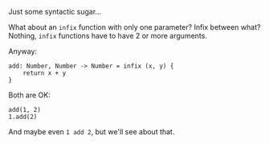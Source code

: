 Just some syntactic sugar...

What about an `infix` function with only one parameter? Infix between what?
Nothing, `infix` functions have to have 2 or more arguments.

Anyway:

```
add: Number, Number -> Number = infix (x, y) {
    return x + y
}
```

Both are OK:

```
add(1, 2)
1.add(2)
```

And maybe even `1 add 2`, but we'll see about that.
